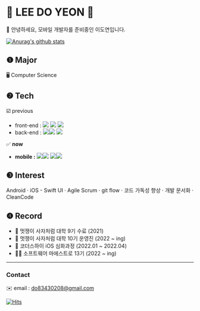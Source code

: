 <!--
**leedoyeon849/leedoyeon849** is a ✨ _special_ ✨ repository because its `README.md` (this file) appears on your GitHub profile.

Here are some ideas to get you started:

- 🔭 I’m currently working on ...
- 🌱 I’m currently learning ...
- 👯 I’m looking to collaborate on ...
- 🤔 I’m looking for help with ...
- 💬 Ask me about ...
- 📫 How to reach me: ...
- 😄 Pronouns: ...
- ⚡ Fun fact: ...
-->

# 🍦 LEE DO YEON 🍦 
📢 안녕하세요, 모바일 개발자를 준비중인 이도연입니다.

[![Anurag's github stats](https://github-readme-stats.vercel.app/api?username=leedoyeon849)](https://github.com/anuraghazra/github-readme-stats)

## ❶ Major
🖥 Computer Science

## ❷ Tech
☑️ previous
- front-end : <img src="https://img.shields.io/badge/jQuery-0769AD?style=flat-square&logo=jQuery&logoColor=FFFFFF"/> <img src="https://img.shields.io/badge/javascript-F7DF1E?style=flat-square&logo=javascript&logoColor=FFFFFF"/> <img src="https://img.shields.io/badge/react-61DAFB?style=flat-square&logo=react&logoColor=FFFFFF"/>
- back-end : <img src="https://img.shields.io/badge/Django-092E20?style=flat-square&logo=Django&logoColor=FFFFFF"/><img src="https://img.shields.io/badge/Python-3776AB?style=flat-square&logo=Python&logoColor=FFFFFF"/> <img src="https://img.shields.io/badge/PHP-777BB4?style=flat-square&logo=PHP&logoColor=FFFFFF"/>

✅ **now**
- **mobile :** <img src="https://img.shields.io/badge/iOS-000000?style=flat-square&logo=iOS&logoColor=FFFFFF"/><img src="https://img.shields.io/badge/Swift-F05138?style=flat-square&logo=Swift&logoColor=FFFFFF"/>
<img src="https://img.shields.io/badge/Flutter-02569B?style=flat-square&logo=Flutter&logoColor=FFFFFF"/><img src="https://img.shields.io/badge/Dart-0175C2?style=flat-square&logo=Dart&logoColor=FFFFFF"/>

## ❸ Interest
Android · iOS - Swift UI · Agile Scrum · git flow · 코드 가독성 향상 · 개발 문서화 · CleanCode

## ❹ Record
- 🦁 멋쟁이 사자처럼 대학 9기 수료 (2021)
- 🦁 멋쟁이 사자처럼 대학 10기 운영진 (2022 ~ ing)
- 🍎 코더스하이 iOS 심화과정 (2022.01 ~ 2022.04)
- 👩‍💻 소프트웨어 마에스트로 13기 (2022 ~ ing)

---

### Contact
✉️ email : do83430208@gmail.com

[![Hits](https://hits.seeyoufarm.com/api/count/incr/badge.svg?url=https%3A%2F%2Fgithub.com%2Fgjbae1212%2Fhit-counter&count_bg=%23888888&title_bg=%23555555&icon=&icon_color=%23E7E7E7&title=hits&edge_flat=false)](https://hits.seeyoufarm.com)
